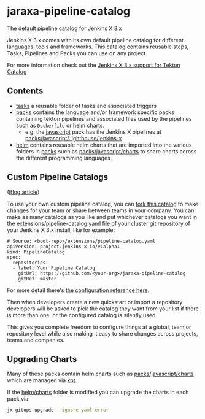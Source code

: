# jaraxa-pipeline-catalog

The default pipeline catalog for Jenkins X 3.x

Jenkins X 3.x comes with its own default pipeline catalog for different languages, tools and frameworks. This catalog contains reusable steps, Tasks, Pipelines and Packs you can use on any project.

For more information check out the [Jenkins X 3.x support for Tekton Catalog](https://jenkins-x.io/v3/develop/pipeline-catalog/)


## Contents

* [tasks](tasks) a reusable folder of tasks and associated triggers
* [packs](packs) contains the language and/or framework specific packs containing tekton pipelines and associated files used by the pipelines such as `Dockerfile` or helm charts.
  * e.g. the [javascript](packs/javascript) pack has the Jenkins X pipelines at [packs/javascript/.lighthouse/jenkins-x](packs/javascript/.lighthouse/jenkins-x)
* [helm](helm) contains reusable helm charts that are imported into the various folders in [packs](packs) such as [packs/javascript/charts](packs/javascript/charts) to share charts across the different programming languages


## Custom Pipeline Catalogs
([Blog article](https://jenkins-x.io/blog/2020/11/11/accelerate-tekton/#custom-pipeline-catalogs))

To use your own custom pipeline catalog, you can [fork this catalog](https://github.com/jaraxasoftware/jaraxa-pipeline-catalog/fork) to make changes for your team or share between teams in your company. You can make as many catalogs as you like and put whichever catalogs you want in the extensions/pipeline-catalog.yaml file of your cluster git repository of your Jenkins X 3.x install, like for example:
```
# Source: <boot-repo>/extensions/pipeline-catalog.yaml
apiVersion: project.jenkins-x.io/v1alpha1
kind: PipelineCatalog
spec:
  repositories:
  - label: Your Pipeline Catalog
    gitUrl: https://github.com/<your-org>/jaraxa-pipeline-catalog
    gitRef: master
```


For more detail there's [the configuration reference here](https://github.com/jaraxasoftware/jx-project/blob/master/docs/config.md#project.jenkins-x.io/v1alpha1.PipelineCatalog).

Then when developers create a new quickstart or import a repository developers will be asked to pick the catalog they want from your list if there is more than one, or the configured catalog is silently used.

This gives you complete freedom to configure things at a global, team or repository level while also making it easy to share changes across projects, teams and companies.


## Upgrading Charts

Many of these packs contain helm charts such as [packs/javascript/charts](packs/javascript/charts) which are managed via [kpt](https://googlecontainertools.github.io/kpt/).

If the [helm/charts](helm/charts) folder is modified you can upgrade the charts in each pack via:

```bash
jx gitops upgrade --ignore-yaml-error
```
